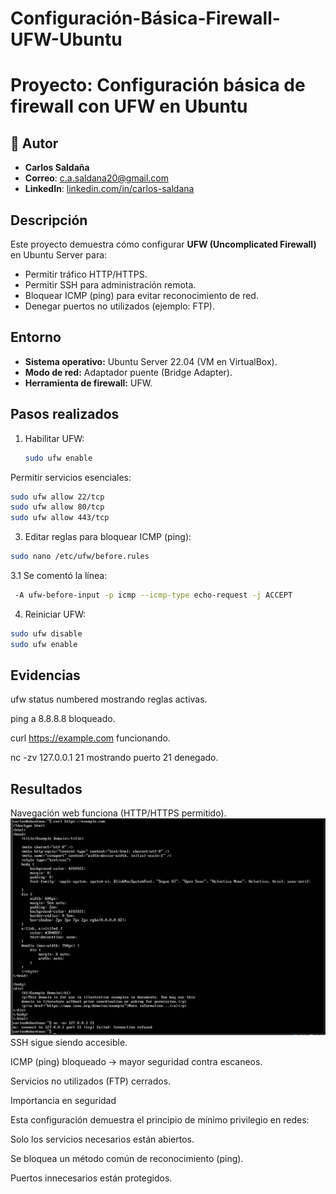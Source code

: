 # Configuración-Básica-Firewall-UFW-Ubuntu
# Proyecto: Configuración básica de firewall con UFW en Ubuntu
## 👤 Autor
- **Carlos Saldaña**                                                          
- **Correo**: [c.a.saldana20@gmail.com](mailto:c.a.sadlana20@gmail.com)
- **LinkedIn**: [linkedin.com/in/carlos-saldana](www.linkedin.com/in/carlossalca)

## Descripción
Este proyecto demuestra cómo configurar **UFW (Uncomplicated Firewall)** en Ubuntu Server para:
- Permitir tráfico HTTP/HTTPS.
- Permitir SSH para administración remota.
- Bloquear ICMP (ping) para evitar reconocimiento de red.
- Denegar puertos no utilizados (ejemplo: FTP).

## Entorno
- **Sistema operativo:** Ubuntu Server 22.04 (VM en VirtualBox).
- **Modo de red:** Adaptador puente (Bridge Adapter).
- **Herramienta de firewall:** UFW.

## Pasos realizados
1. Habilitar UFW:
   ```bash
   sudo ufw enable
Permitir servicios esenciales:
  ```bash
  sudo ufw allow 22/tcp
  sudo ufw allow 80/tcp
  sudo ufw allow 443/tcp
  ```

3. Editar reglas para bloquear ICMP (ping):
  ```bash
  sudo nano /etc/ufw/before.rules
  ```

  3.1 Se comentó la línea:
  ```bash
   -A ufw-before-input -p icmp --icmp-type echo-request -j ACCEPT
  ```

4. Reiniciar UFW:
  ```bash
 sudo ufw disable
 sudo ufw enable
  ```
## Evidencias

ufw status numbered mostrando reglas activas.

ping a 8.8.8.8 bloqueado.

curl https://example.com funcionando.

nc -zv 127.0.0.1 21 mostrando puerto 21 denegado.

## Resultados

Navegación web funciona (HTTP/HTTPS permitido).
![image alt](https://github.com/hayligg/Configuraci-n-B-sica-Firewall-UFW-Ubuntu-/blob/3f01f792ef15960ee64a9754e2e8772ad913f151/https%20result.png)
SSH sigue siendo accesible.

ICMP (ping) bloqueado → mayor seguridad contra escaneos.

Servicios no utilizados (FTP) cerrados.

Importancia en seguridad

Esta configuración demuestra el principio de mínimo privilegio en redes:

Solo los servicios necesarios están abiertos.

Se bloquea un método común de reconocimiento (ping).

Puertos innecesarios están protegidos.

